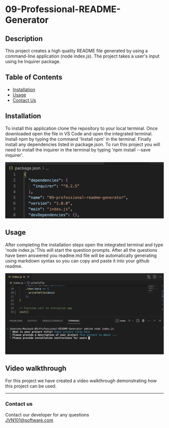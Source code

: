 
# 09-Professional-README-Generator

## Description 

This project creates a high quality README file generated by using a command-line application (node index.js). The project takes a user's input using he Inquirer package. 

## Table of Contents 

* [Installation](#installation)
* [Usage](#usage)
* [Contact Us](#contact-us)

## Installation

To install this application clone the repository to your local terminal. Once downloaded open the file in VS Code and open the integrated terminal. Install npm by typing the command 'Install npm' in the terminal. Finally install any dependencies listed in package.json. To run this project you will need to install the inquirer in the terminal by typing 'npm install --save inquirer'. 

 ![Project Dependencies](/images/dependencies.png) 

## Usage 

After completing the installation steps open the integrated terminal and type 'node index.js.'This will start the question prompts. After all the questions have been answered you readme.md file will be automatically generating using markdown syntax so you can copy and paste it into your github readme. 

![Run Project](/images/run-application.png) 

## Video walkthrough

For this project we have created a video walkthrough demonstrating how this project can be used.

***
### Contact us
Contact our developer for any questions <br />
<JVN101@software.com>

